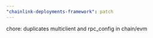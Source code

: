 ```yaml
---
"chainlink-deployments-framework": patch
---
```


chore: duplicates multiclient and rpc_config in chain/evm
